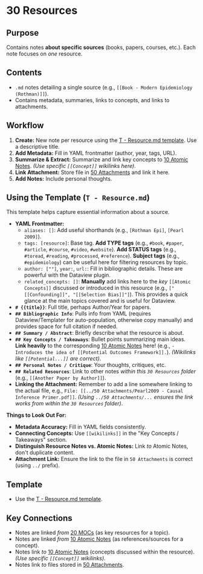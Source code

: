 # 30 Resources

## Purpose

Contains notes **about specific sources** (books, papers, courses, etc.). Each note focuses on *one* resource.

## Contents

*   `.md` notes detailing a single source (e.g., `[[Book - Modern Epidemiology (Rothman)]]`).
*   Contains metadata, summaries, links to concepts, and links to attachments.

## Workflow

1.  **Create:** New note per resource using the [T - Resource.md template](../90%20Meta/Templates/T%20-%20Resource.md). Use a descriptive title.
2.  **Add Metadata:** Fill in YAML frontmatter (author, year, tags, URL).
3.  **Summarize & Extract:** Summarize and link key concepts to [10 Atomic Notes](z10%20README.md.md). *(Use specific `[[Concept]]` wikilinks here)*.
4.  **Link Attachment:** Store file in [50 Attachments](../50%20Attachments/README.md) and link it here.
5.  **Add Notes:** Include personal thoughts.

## Using the Template (`T - Resource.md`)

This template helps capture essential information about a source.

*   **YAML Frontmatter:**
    *   `aliases: []`: Add useful shorthands (e.g., `[Rothman Epi]`, `[Pearl 2009]`).
    *   `tags: [resource]`: Base tag. **Add TYPE tags** (e.g., `#book`, `#paper`, `#article`, `#course`, `#video`, `#website`). **Add STATUS tags** (e.g., `#toread`, `#reading`, `#processed`, `#reference`). **Subject tags** (e.g., `#epidemiology`) can be useful here for filtering resources by topic.
    *   `author: [""]`, `year:`, `url:`: Fill in bibliographic details. These are powerful with the Dataview plugin.
    *   `related_concepts: []`: **Manually** add links here to the *key* `[[Atomic Concepts]]` discussed or introduced in this resource (e.g., `["[[Confounding]]", "[[Selection Bias]]"]`). This provides a quick glance at the main topics covered and is useful for Dataview.
*   **`# {{title}}`**: Full title, perhaps Author/Year for papers.
*   **`## Bibliographic Info`**: Pulls info from YAML (requires Dataview/Templater for auto-population, otherwise copy manually) and provides space for full citation if needed.
*   **`## Summary / Abstract`**: Briefly describe what the resource is about.
*   **`## Key Concepts / Takeaways`**: Bullet points summarizing main ideas. **Link heavily** to the corresponding [10 Atomic Notes](z10%20README.md.md) here! (e.g., `- Introduces the idea of [[Potential Outcomes Framework]].`). *(Wikilinks like `[[Potential...]]` are correct)*.
*   **`## Personal Notes / Critique`**: Your thoughts, critiques, etc.
*   **`## Related Resources`**: Link to other notes *within this `30 Resources` folder* (e.g., `[[Another Paper by Author]]`).
*   **Linking the Attachment:** Remember to add a line somewhere linking to the actual file, e.g., `File: [[../50 Attachments/Pearl2009 - Causal Inference Primer.pdf]]`. *(Using `../50 Attachments/...` ensures the link works from within the `30 Resources` folder)*.

**Things to Look Out For:**

*   **Metadata Accuracy:** Fill in YAML fields consistently.
*   **Connecting Concepts:** Use `[[wikilinks]]` in the "Key Concepts / Takeaways" section.
*   **Distinguish Resource Notes vs. Atomic Notes:** Link *to* Atomic Notes, don't duplicate content.
*   **Attachment Link:** Ensure the link to the file in `50 Attachments` is correct (using `../` prefix).

## Template

*   Use the [T - Resource.md template](../90%20Meta/Templates/T%20-%20Resource.md).

## Key Connections

*   Notes are linked *from* [20 MOCs](20%20README.md.md) (as key resources for a topic).
*   Notes are linked *from* [10 Atomic Notes](z10%20README.md.md) (as references/sources for a concept).
*   Notes link *to* [10 Atomic Notes](z10%20README.md.md) (concepts discussed within the resource). *(Use specific `[[Concept]]` wikilinks)*.
*   Notes link *to* files stored in [50 Attachments](../50%20Attachments/README.md).